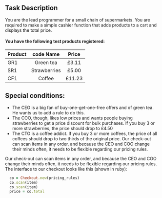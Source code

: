## Task Description

You are the lead programmer for a small chain of supermarkets. You are required to make a simple
cashier function that adds products to a cart and displays the total price.

#### You have the following test products registered:

| Product |  code Name   | Price  |
| ------- | :----------: | :----: |
| GR1     |  Green tea   | £3.11  |
| SR1     | Strawberries | £5.00  |
| CF1     |    Coffee    | £11.23 |

## Special conditions:

- The CEO is a big fan of buy-one-get-one-free offers and of green tea. He wants us to add a
rule to do this.
- The COO, though, likes low prices and wants people buying strawberries to get a price
discount for bulk purchases. If you buy 3 or more strawberries, the price should drop to £4.50
- The CTO is a coffee addict. If you buy 3 or more coffees, the price of all coffees should drop
to two thirds of the original price.
Our check-out can scan items in any order, and because the CEO and COO change their minds
often, it needs to be flexible regarding our pricing rules.

Our check-out can scan items in any order, and because the CEO and COO change their minds
often, it needs to be flexible regarding our pricing rules.
The interface to our checkout looks like this (shown in ruby):

```ruby
  co = Checkout.new(pricing_rules)
  co.scan(item)
  co.scan(item)
  price = co.total
```
